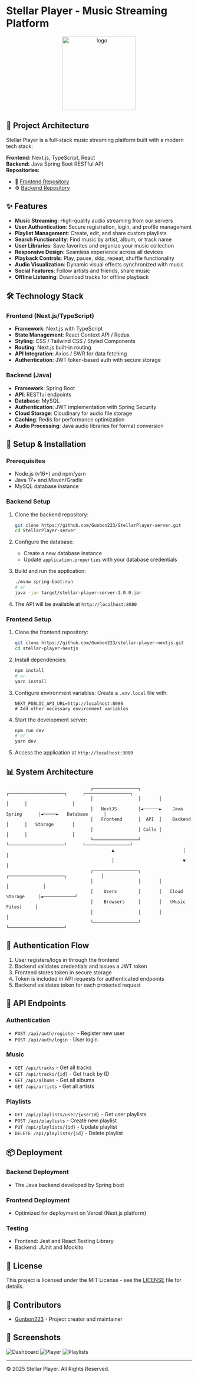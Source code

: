 # Stellar Player - Music Streaming Platform
<div align="center">
<img src="https://res.cloudinary.com/dll5rlqx9/image/upload/v1740631257/prj-img/biejsm3hzu66d4ajtmyh.png" alt="logo" width="200"/>
</div>

## 📡 Project Architecture

Stellar Player is a full-stack music streaming platform built with a modern tech stack:

**Frontend:** Next.js, TypeScript, React  
**Backend:** Java Spring Boot RESTful API  
**Repositories:**
- 🎨 [Frontend Repository](https://github.com/Gunbon223/stellar-player-nextjs)
- ⚙️ [Backend Repository](https://github.com/Gunbon223/StellarPlayer-server)

## ✨ Features

- **Music Streaming**: High-quality audio streaming from our servers
- **User Authentication**: Secure registration, login, and profile management
- **Playlist Management**: Create, edit, and share custom playlists
- **Search Functionality**: Find music by artist, album, or track name
- **User Libraries**: Save favorites and organize your music collection
- **Responsive Design**: Seamless experience across all devices
- **Playback Controls**: Play, pause, skip, repeat, shuffle functionality
- **Audio Visualization**: Dynamic visual effects synchronized with music
- **Social Features**: Follow artists and friends, share music
- **Offline Listening**: Download tracks for offline playback

## 🛠️ Technology Stack

### Frontend (Next.js/TypeScript)
- **Framework**: Next.js with TypeScript
- **State Management**: React Context API / Redux
- **Styling**: CSS / Tailwind CSS / Styled Components
- **Routing**: Next.js built-in routing
- **API Integration**: Axios / SWR for data fetching
- **Authentication**: JWT token-based auth with secure storage

### Backend (Java)
- **Framework**: Spring Boot
- **API**: RESTful endpoints
- **Database**: MySQL
- **Authentication**: JWT implementation with Spring Security
- **Cloud Storage**: Cloudinary for audio file storage
- **Caching**: Redis for performance optimization
- **Audio Processing**: Java audio libraries for format conversion

## 🚀 Setup & Installation

### Prerequisites
- Node.js (v16+) and npm/yarn
- Java 17+ and Maven/Gradle
- MySQL database instance

### Backend Setup
1. Clone the backend repository:
   ```bash
   git clone https://github.com/Gunbon223/StellarPlayer-server.git
   cd StellarPlayer-server
   ```

2. Configure the database:
   - Create a new database instance
   - Update `application.properties` with your database credentials

3. Build and run the application:
   ```bash
   ./mvnw spring-boot:run
   # or
   java -jar target/stellar-player-server-1.0.0.jar
   ```

4. The API will be available at `http://localhost:8080`

### Frontend Setup
1. Clone the frontend repository:
   ```bash
   git clone https://github.com/Gunbon223/stellar-player-nextjs.git
   cd stellar-player-nextjs
   ```

2. Install dependencies:
   ```bash
   npm install
   # or
   yarn install
   ```

3. Configure environment variables:
   Create a `.env.local` file with:
   ```
   NEXT_PUBLIC_API_URL=http://localhost:8080
   # Add other necessary environment variables
   ```

4. Start the development server:
   ```bash
   npm run dev
   # or
   yarn dev
   ```

5. Access the application at `http://localhost:3000`

## 📊 System Architecture

```
                                ┌─────────────────┐       ┌─────────────────────┐      ┌─────────────────┐
                                │                 │       │                     │      │                 │
                                │   NextJS        │◄──────►    Java Spring      │◄─────►   Database      │
                                │   Frontend      │  API  │    Backend          │      │   Storage       │
                                │                 │ Calls │                     │      │                 │
                                └─────────────────┘       └─────────────────────┘      └─────────────────┘
                                        ▲                          │                          │
                                        │                          ▼                          │
                                ┌─────────────────┐       ┌─────────────────────┐             │
                                │                 │       │                     │             │
                                │    Users        │       │   Cloud Storage     │◄────────────┘
                                │    Browsers     │       │   (Music Files)     │
                                │                 │       │                     │
                                └─────────────────┘       └─────────────────────┘
```
## 🔐 Authentication Flow

1. User registers/logs in through the frontend
2. Backend validates credentials and issues a JWT token
3. Frontend stores token in secure storage
4. Token is included in API requests for authenticated endpoints
5. Backend validates token for each protected request

## 📱 API Endpoints

### Authentication
- `POST /api/auth/register` - Register new user
- `POST /api/auth/login` - User login

### Music
- `GET /api/tracks` - Get all tracks
- `GET /api/tracks/{id}` - Get track by ID
- `GET /api/albums` - Get all albums
- `GET /api/artists` - Get all artists

### Playlists
- `GET /api/playlists/user/{userId}` - Get user playlists
- `POST /api/playlists` - Create new playlist
- `PUT /api/playlists/{id}` - Update playlist
- `DELETE /api/playlists/{id}` - Delete playlist

## 📦 Deployment

### Backend Deployment
- The Java backend developed by Spring boot

### Frontend Deployment
- Optimized for deployment on Vercel (Next.js platform)


### Testing
- Frontend: Jest and React Testing Library
- Backend: JUnit and Mockito

## 📄 License

This project is licensed under the MIT License - see the [LICENSE](LICENSE) file for details.

## 👥 Contributors

- [Gunbon223](https://github.com/Gunbon223) - Project creator and maintainer

## 📸 Screenshots

![Dashboard](https://via.placeholder.com/800x450?text=Stellar+Player+Dashboard)
![Player](https://via.placeholder.com/800x450?text=Music+Player+Interface)
![Playlists](https://via.placeholder.com/800x450?text=Playlist+Management)

---

© 2025 Stellar Player. All Rights Reserved.
